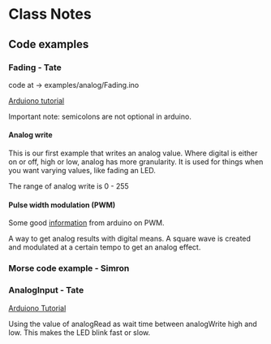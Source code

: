 # Class Notes

## Code examples

### Fading - Tate

code at -> examples/analog/Fading.ino

[Arduiono tutorial](http://www.arduino.cc/en/Tutorial/Fading)

Important note: semicolons are not optional in arduino.

#### Analog write

This is our first example that writes an analog value. Where digital is either on or off, high or low, analog has more granularity. It is used for things when you want varying values, like fading an LED.

The range of analog write is 0 - 255

#### Pulse width modulation (PWM)

Some good [information](https://www.arduino.cc/en/Tutorial/PWM) from arduino on PWM.

A way to get analog results with digital means. A square wave is created and modulated at a certain tempo to get an analog effect.

### Morse code example - Simron

### AnalogInput - Tate

[Arduiono Tutorial](http://www.arduino.cc/en/Tutorial/AnalogInput)

Using the value of analogRead as wait time between analogWrite high and low. This makes the LED blink fast or slow.
